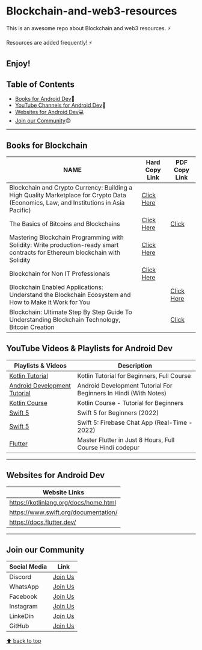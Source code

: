 # Blockchain-and-web3-resources
This is an awesome repo about Blockchain and web3 resources. ⚡

Resources are added frequently! ⚡

Enjoy!
---
## Table of Contents
- [Books for Android Dev](#books-for-android-dev):blue_book:
- [YouTube Channels for Android Dev](#youtube-channels-for-android-dev):incoming_envelope:
- [Websites for Android Dev](#websites-for-android-dev):computer:
- [Join our Community](#join-our-community):blush:
---
## Books for Blockchain 
| NAME | Hard Copy Link | PDF Copy Link |
| ---- | -------------- | ------------- |
| Blockchain and Crypto Currency: Building a High Quality Marketplace for Crypto Data (Economics, Law, and Institutions in Asia Pacific)| [Click Here](https://amzn.eu/d/iwIMYqD) |  |
| The Basics of Bitcoins and Blockchains  | [Click Here](https://amzn.eu/d/bUUzOat) | [Click](https://www.pdfdrive.com/download.pdf?id=199822799&h=219d6eef907eae6c28497f1a387e5626&u=cache&ext=epub) |
| Mastering Blockchain Programming with Solidity: Write production-ready smart contracts for Ethereum blockchain with Solidity| [Click Here](https://amzn.eu/d/adGqSLN) | |
| Blockchain for Non IT Professionals | [Click Here](https://amzn.eu/d/0TnR6wd) |  |
| Blockchain Enabled Applications: Understand the Blockchain Ecosystem and How to Make it Work for You|  | [Click Here](https://www.pdfdrive.com/download.pdf?id=158325896&h=b3127f6abc41a028fbab1d3c4250befd&u=cache&ext=pdf) |
| Blockchain: Ultimate Step By Step Guide To Understanding Blockchain Technology, Bitcoin Creation |  | [Click](https://www.pdfdrive.com/download.pdf?id=195157383&h=9e11ad751ccffee59b3c572fee3ae00a&u=cache&ext=epub) |

## YouTube Videos & Playlists for Android Dev
| Playlists & Videos | Description |
| -------------------| ----------- |
| [Kotlin Tutorial](https://youtu.be/I6rkwJed-HY) | Kotlin Tutorial for Beginners, Full Course |
| [Android Development Tutorial](https://youtu.be/mXjZQX3UzOs) | Android Development Tutorial For Beginners In Hindi (With Notes) |
| [Kotlin Course](https://youtu.be/F9UC9DY-vIU) | Kotlin Course - Tutorial for Beginners |
| [Swift 5](https://youtube.com/playlist?list=PL5PR3UyfTWvfacnfUsvNcxIiKIgidNRoW) | Swift 5 for Beginners (2022) |
| [Swift 5](https://youtube.com/playlist?list=PL5PR3UyfTWvdlk-Qi-dPtJmjTj-2YIMMf) | Swift 5: Firebase Chat App (Real-Time - 2022) |
| [Flutter](https://youtu.be/j-LOab_PzzU) | Master Flutter in Just 8 Hours, Full Course Hindi codepur |
---
## Websites for Android Dev
| Website Links |
| ------------- |
| https://kotlinlang.org/docs/home.html |
| https://www.swift.org/documentation/ |
| https://docs.flutter.dev/ |
---
## Join our Community
| Social Media | Link |
| ------------ | ---- |
| Discord | [Join Us](https://discord.gg/j2cMDF6Dtx) |
| WhatsApp | [Join Us](https://chat.whatsapp.com/Km6AX9di04ZLIpFEcXTiNK) |
| Facebook | [Join Us](https://www.facebook.com/profile.php?id=100088472180461) |
| Instagram | [Join Us](https://www.instagram.com/resourciocommunity22/) |
| LinkeDin | [Join Us](https://www.linkedin.com/in/resourcio-community22/) |
| GitHub | [Join Us](https://github.com/Resourcio-Community) |

[⬆ back to top](#table-of-contents)
